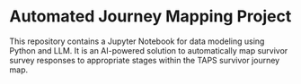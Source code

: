 # Automated Journey Mapping Project

This repository contains a Jupyter Notebook for data modeling using Python and LLM.
It is an AI-powered solution to automatically map survivor survey responses to appropriate stages within the TAPS survivor journey map.
